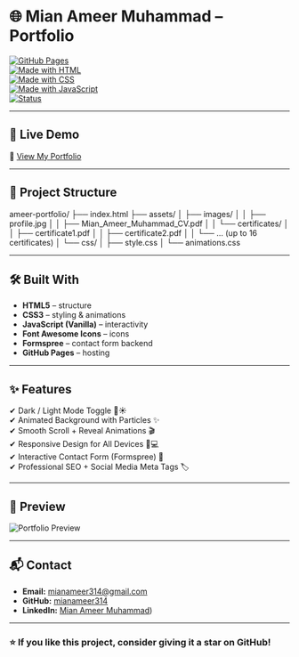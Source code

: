 # 🌐 Mian Ameer Muhammad – Portfolio  

[![GitHub Pages](https://img.shields.io/badge/Deploy-GitHub%20Pages-blue?logo=github)](https://mianameer314.github.io/ameer-portfolio/)  
[![Made with HTML](https://img.shields.io/badge/Code-HTML5-orange?logo=html5)](#)  
[![Made with CSS](https://img.shields.io/badge/Style-CSS3-blue?logo=css3)](#)  
[![Made with JavaScript](https://img.shields.io/badge/Script-JavaScript-yellow?logo=javascript)](#)  
[![Status](https://img.shields.io/badge/Portfolio-Live-success)](https://mianameer314.github.io/ameer-portfolio/)  

---

## 🚀 Live Demo  
🔗 [View My Portfolio](https://mianameer314.github.io/ameer-portfolio/)  

---

## 📂 Project Structure  

ameer-portfolio/
├── index.html
├── assets/
│   ├── images/
│   │   ├── profile.jpg
│   │   ├── Mian_Ameer_Muhammad_CV.pdf
│   │   └── certificates/
│   │       ├── certificate1.pdf
│   │       ├── certificate2.pdf
│   │       └── ... (up to 16 certificates)
│   └── css/
│       ├── style.css
│       └── animations.css


---

## 🛠️ Built With  
- **HTML5** – structure  
- **CSS3** – styling & animations  
- **JavaScript (Vanilla)** – interactivity  
- **Font Awesome Icons** – icons  
- **Formspree** – contact form backend  
- **GitHub Pages** – hosting  

---

## ✨ Features  
✔ Dark / Light Mode Toggle 🌙☀️  
✔ Animated Background with Particles ✨  
✔ Smooth Scroll + Reveal Animations 🎬  
✔ Responsive Design for All Devices 📱💻  
✔ Interactive Contact Form (Formspree) 📧  
✔ Professional SEO + Social Media Meta Tags 🏷️  

---

## 📸 Preview  
![Portfolio Preview](assets/images/profile.jpg)  

---

## 📬 Contact  
- **Email:** [mianameer314@gmail.com](mailto:mianameer314@gmail.com)  
- **GitHub:** [mianameer314](https://github.com/mianameer314)  
- **LinkedIn:** [Mian Ameer Muhammad]([https://linkedin.com/in/mian-ameer-muhammad/))  

---

### ⭐ If you like this project, consider giving it a **star** on GitHub!

